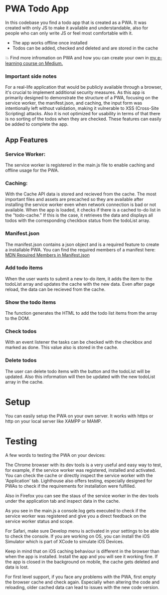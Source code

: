 # PWA Todo App

In this codebase you find a todo app that is created as a PWA. It was created with only JS to make it available and understandable, also for people who can only write JS or feel most comfortable with it.

- The app works offline once installed
- Todos can be added, checked and deleted and are stored in the cache

:collision: Find more infromation on PWA and how you can create your own in [my e-learning course on Medium.](https://medium.com/@nadineklr/pwa-essentials-revolutioniere-deine-webanwendungen-mit-progressive-web-app-development-b9c654d14917)

### Important side notes

For a real-life application that would be publicly available through a browser, it's crucial to implement additional security measures. As this app is primarily designed to demonstrate the structure of a PWA, focusing on the service worker, the manifest.json, and caching, the input form was intentionally left without validation, making it vulnerable to XSS (Cross-Site Scripting) attacks. Also it is not optimized for usability in terms of that there is no sorting of the todos when they are checked. These features can easily be added to complete the app.

## App Features

### Service Worker:

The service worker is registered in the main.js file to enable caching and offline usage for the PWA.

### Caching:

With the Cache API data is stored and recieved from the cache. The most important files and assets are precached so they are available after installing the service worker even when network connection is bad or not available. When the app is loaded, it checks if there is a cached to-do list in the "todo-cache." If this is the case, it retrieves the data and displays all todos with the corresponding checkbox status from the todoList array.

### Manifest.json

The manifest.json contains a json object and is a required feature to create a installable PWA. You can find the required members of a manifest here: [MDN Required Members in Manifest.json](https://developer.mozilla.org/en-US/docs/Web/Progressive_web_apps/Guides/Making_PWAs_installable#required_manifest_members)

### Add todo items

When the user wants to submit a new to-do item, it adds the item to the todoList array and updates the cache with the new data. Even after page reload, the data can be recieved from the cache.

### Show the todo items

The function generates the HTML to add the todo list items from the array to the DOM.

### Check todos

With an event listener the tasks can be checked with the checkbox and marked as done. This value also is stored in the cache.

### Delete todos

The user can delete todo items with the button and the todoList will be updated. Also this information will then be updated with the new todoList array in the cache.

# Setup

You can easily setup the PWA on your own server. It works with https or http on your local server like XAMPP or MAMP.

# Testing

A few words to testing the PWA on your devices:

The Chrome browser with its dev tools is a very useful and easy way to test, for example, if the service worker was registered, installed and activated. You can check the cache or directly inspect the service worker with the 'Application' tab. Lighthouse also offers testing, especially designed for PWAs to check if the requirements for installation were fulfilled.

Also in Firefox you can see the staus of the service worker in the dev tools under the application tab and inspect data in the cache.

As you see in the main.js a console.log gets executed to check if the service worker was registered and give you a direct feedback on the service worker status and scope.

For Safari, make sure Develop menu is activated in your settings to be able to check the console. If you are working on OS, you can install the iOS Simulator which is part of XCode to simulate iOS Devices.

Keep in mind that on iOS caching behaviour is different in the browser than when the app is installed. Install the app and you will see it working fine. If the app is closed in the background on mobile, the cache gets deleted and data is lost.

For first level support, if you face any problems with the PWA, first empty the browser cache and check again. Especially when altering the code and reloading, older cached data can lead to issues with the new code version.
